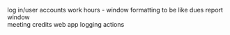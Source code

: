 log in/user accounts
work hours - window formatting to be like dues report window  
meeting credits
web app 
logging actions 